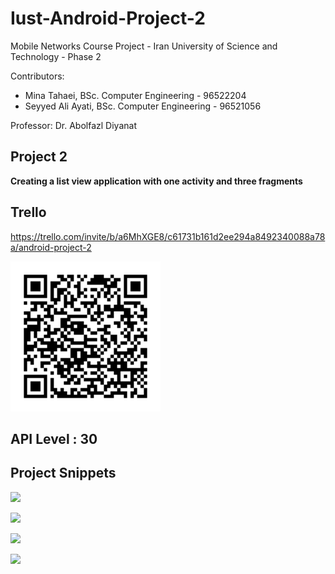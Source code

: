 # Iust-Android-Project-2
Mobile Networks Course Project - Iran University of Science and Technology - Phase 2

Contributors:
* Mina Tahaei, BSc. Computer Engineering - 96522204
* Seyyed Ali Ayati, BSc. Computer Engineering - 96521056

Professor: Dr. Abolfazl Diyanat

## Project 2
**Creating a list view application with one activity and three fragments**

## Trello
https://trello.com/invite/b/a6MhXGE8/c61731b161d2ee294a8492340088a78a/android-project-2

<p>
    <img src="trello-board.png" width="240" height="240" />
</p>

## API Level : 30

## Project Snippets
<p>
    <img src="/Snippets/1.png" />
</p>
<p>
    <img src="/Snippets/2.png" />
</p>
<p>
    <img src="/Snippets/3.png" />
</p>
<p>
    <img src="/Snippets/4.png" />
</p>
